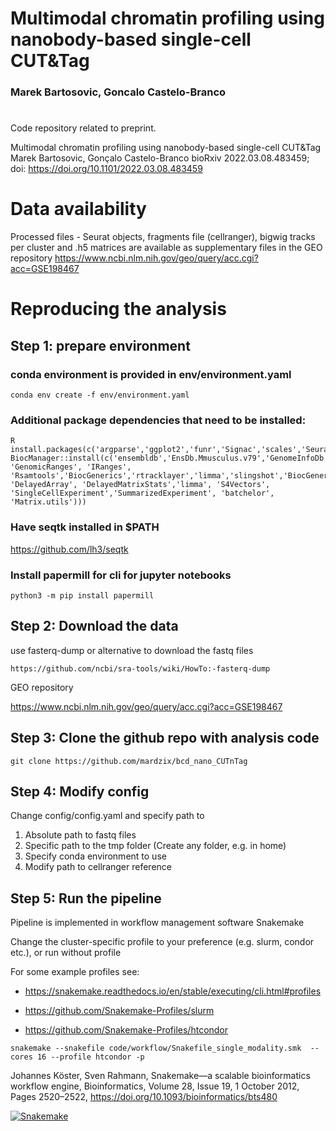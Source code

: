 # Multimodal chromatin profiling using nanobody-based single-cell CUT&Tag
### Marek Bartosovic, Goncalo Castelo-Branco
# 
Code repository related to preprint.

Multimodal chromatin profiling using nanobody-based single-cell CUT&Tag
Marek Bartosovic, Gonçalo Castelo-Branco
bioRxiv 2022.03.08.483459; doi: https://doi.org/10.1101/2022.03.08.483459

# Data availability
Processed files - Seurat objects, fragments file (cellranger), bigwig tracks per cluster and .h5 matrices are available as supplementary files in the GEO repository
https://www.ncbi.nlm.nih.gov/geo/query/acc.cgi?acc=GSE198467


# Reproducing the analysis
## Step 1: prepare environment
### conda environment is provided in env/environment.yaml
```angular2html
conda env create -f env/environment.yaml
```
### Additional package dependencies that need to be installed:


```angular2html
R
install.packages(c('argparse','ggplot2','funr','Signac','scales','Seurat','rmarkdown','mclust','GGally','BiocManager','patchwork','markdown','UpSetR','pheatmap','viridis','purrr','Rmagic','devtools','raster'))
BiocManager::install(c('ensembldb','EnsDb.Mmusculus.v79','GenomeInfoDb', 'GenomicRanges', 'IRanges', 'Rsamtools','BiocGenerics','rtracklayer','limma','slingshot','BiocGenerics', 'DelayedArray', 'DelayedMatrixStats','limma', 'S4Vectors', 'SingleCellExperiment','SummarizedExperiment', 'batchelor', 'Matrix.utils')))
```
### Have seqtk installed in $PATH
https://github.com/lh3/seqtk

### Install papermill for cli for jupyter notebooks
```python3 -m pip install papermill```

## Step 2: Download the data
use fasterq-dump or alternative to download the fastq files

```https://github.com/ncbi/sra-tools/wiki/HowTo:-fasterq-dump```

GEO repository

https://www.ncbi.nlm.nih.gov/geo/query/acc.cgi?acc=GSE198467


## Step 3: Clone the github repo with analysis code
```
git clone https://github.com/mardzix/bcd_nano_CUTnTag
```

## Step 4: Modify config
Change config/config.yaml and specify path to
1. Absolute path to fastq files
2. Specific path to the tmp folder  (Create any folder, e.g. in home) 
3. Specify conda environment to use 
4. Modify path to cellranger reference


## Step 5:  Run the pipeline
Pipeline is implemented in workflow management software Snakemake 

Change the cluster-specific profile to your preference (e.g. slurm, condor etc.), or run without profile

For some example profiles see: 
- https://snakemake.readthedocs.io/en/stable/executing/cli.html#profiles
- https://github.com/Snakemake-Profiles/slurm

- https://github.com/Snakemake-Profiles/htcondor
```
snakemake --snakefile code/workflow/Snakefile_single_modality.smk  --cores 16 --profile htcondor -p                                                                              
```

Johannes Köster, Sven Rahmann, Snakemake—a scalable bioinformatics workflow engine, Bioinformatics, Volume 28, Issue 19, 1 October 2012, Pages 2520–2522, https://doi.org/10.1093/bioinformatics/bts480


[![Snakemake](https://img.shields.io/badge/snakemake-≥5.15.0-brightgreen.svg?style=flat)](https://snakemake.readthedocs.io)
